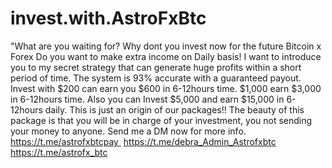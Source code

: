 # invest.with.AstroFxBtc
"What are you waiting for? Why dont you invest now for the future Bitcoin x Forex Do you want to make extra income on Daily basis! I want to introduce you to my secret strategy that can generate huge profits within a short period of time. The system is 93% accurate with a guaranteed payout. Invest with $200 can earn you $600 in 6-12hours time. $1,000 earn $3,000 in 6-12hours time. Also you can Invest $5,000 and earn $15,000 in 6-12hours daily. This is just an origin of our packages!! The beauty of this package is that you will be in charge of your investment, you not sending your money to anyone. Send me a DM now for more info.  https://t.me/astrofxbtcpay   https://t.me/debra_Admin_Astrofxbtc  https://t.me/astrofx_btc
